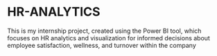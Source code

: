 # HR-ANALYTICS
This is my internship project, created using the Power BI tool, which focuses on HR analytics and visualization for informed decisions about employee satisfaction, wellness, and turnover within the company
